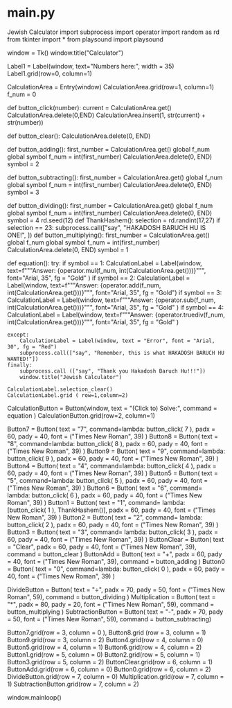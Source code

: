 # main.py
Jewish Calculator
import subprocess
import operator
import random as rd
from tkinter import *
from playsound import playsound


window = Tk()
window.title("Calculator")

Label1 = Label(window, text="Numbers here:", width = 35)
Label1.grid(row=0, column=1)

CalculationArea = Entry(window)
CalculationArea.grid(row=1, column=1)
f_num = 0

def button_click(number):
    current = CalculationArea.get()
    CalculationArea.delete(0,END)
    CalculationArea.insert(1, str(current) + str(number))

def button_clear():
    CalculationArea.delete(0, END)

def button_adding():
    first_number = CalculationArea.get()
    global f_num
    global symbol
    f_num = int(first_number)
    CalculationArea.delete(0, END)
    symbol = 2

def button_subtracting():
    first_number = CalculationArea.get()
    global f_num
    global symbol
    f_num = int(first_number)
    CalculationArea.delete(0, END)
    symbol = 3


def button_dividing():
    first_number = CalculationArea.get()
    global f_num
    global symbol
    f_num = int(first_number)
    CalculationArea.delete(0, END)
    symbol = 4
rd.seed(12)
def ThankHashem():
    selection = rd.randint(17,27)
    if selection == 23:
        subprocess.call(["say", "HAKADOSH BARUCH HU IS ONE!", ])
def button_multiplying():
    first_number = CalculationArea.get()
    global f_num
    global symbol
    f_num = int(first_number)
    CalculationArea.delete(0, END)
    symbol = 1

def equation():
    try:
        if symbol == 1:
            CalculationLabel = Label(window, text=f"""Answer:
{operator.mul(f_num, int(CalculationArea.get()))}""", font="Arial, 35", fg = "Gold" )
        if symbol == 2:
            CalculationLabel = Label(window, text=f"""Answer:
        {operator.add(f_num, int(CalculationArea.get()))}""", font="Arial, 35", fg = "Gold")
        if symbol == 3:
            CalculationLabel = Label(window, text=f"""Answer:
        {operator.sub(f_num, int(CalculationArea.get()))}""", font="Arial, 35", fg = "Gold" )
        if symbol == 4:
            CalculationLabel = Label(window, text=f"""Answer:
{operator.truediv(f_num, int(CalculationArea.get()))}""", font="Arial, 35", fg = "Gold" )

    except:
        CalculationLabel = Label(window, text = "Error", font = "Arial, 30", fg = "Red")
        subprocess.call(["say", "Remember, this is what HAKADOSH BARUCH HU WANTED!"])
    finally:
        subprocess.call (["say", "Thank you Hakadosh Baruch Hu!!!"])
        window.title("Jewish Calculator")

    CalculationLabel.selection_clear()
    CalculationLabel.grid ( row=1,column=2)









CalculationButton = Button(window, text = "(Click to) Solve:", command = equation )
CalculationButton.grid(row=2, column=1)





Button7 = Button( text = "7", command=lambda: button_click( 7 ), padx = 60, pady = 40, font = ("Times New Roman", 39) )
Button8 = Button( text = "8", command=lambda: button_click( 8 ), padx = 60, pady = 40, font = ("Times New Roman", 39) )
Button9 = Button( text = "9", command=lambda: button_click( 9 ), padx = 60, pady = 40, font = ("Times New Roman", 39) )
Button4 = Button( text = "4", command=lambda: button_click( 4 ), padx = 60, pady = 40, font = ("Times New Roman", 39) )
Button5 = Button( text = "5", command=lambda: button_click( 5 ), padx = 60, pady = 40, font = ("Times New Roman", 39) )
Button6 = Button( text = "6", command= lambda: button_click( 6 ), padx = 60, pady = 40, font = ("Times New Roman", 39) )
Button1 = Button( text = "1", command= lambda: [button_click( 1 ), ThankHashem()], padx = 60, pady = 40, font = ("Times New Roman", 39) )
Button2 = Button( text = "2", command= lambda: button_click( 2 ), padx = 60, pady = 40, font = ("Times New Roman", 39) )
Button3 = Button( text = "3", command= lambda: button_click( 3 ), padx = 60, pady = 40, font = ("Times New Roman", 39) )
ButtonClear = Button( text = "Clear", padx = 60, pady = 40, font = ("Times New Roman", 39), command = button_clear )
ButtonAdd = Button( text = "+", padx = 60, pady = 40, font = ("Times New Roman", 39), command = button_adding )
Button0 = Button( text = "0", command=lambda: button_click( 0 ), padx = 60, pady = 40, font = ("Times New Roman", 39) )

DivideButton = Button( text = "÷", padx = 70, pady = 50, font = ("Times New Roman", 59), command = button_dividing )
Multiplication = Button( text = "*", padx = 80, pady = 20, font = ("Times New Roman", 59), command = button_multiplying )
SubtractionButton = Button( text = "-", padx = 70, pady = 50, font = ("Times New Roman", 59), command = button_subtracting)

Button7.grid(row = 3, column = 0 ),
Button8.grid (row = 3, column = 1)
Button9.grid(row = 3, column = 2)
Button4.grid(row = 4, column = 0)
Button5.grid(row = 4, column = 1)
Button6.grid(row = 4, column = 2)
Button1.grid(row = 5, column = 0)
Button2.grid(row = 5, column = 1)
Button3.grid(row = 5, column = 2)
ButtonClear.grid(row = 6, column = 1)
ButtonAdd.grid(row = 6, column = 0)
Button0.grid(row = 6, column = 2)
DivideButton.grid(row = 7, column = 0)
Multiplication.grid(row = 7, column = 1)
SubtractionButton.grid(row = 7, column = 2)

window.mainloop()
